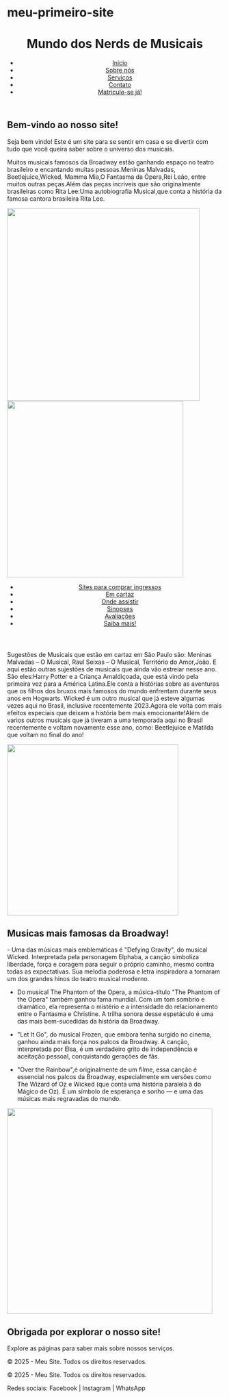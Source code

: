 # meu-primeiro-site
<!DOCTYPE html>
<html lang="pt-BR">
<head>
  <meta charset="UTF-8">
  <title>Meu Primeiro Site</title>
  <link rel="stylesheet" href="estilo.css"> <!-- futuramente para estilizar -->
</head>
<body>

  <!-- Cabeçalho com menu de navegação -->
  <header>
    <h1>Mundo dos Nerds de Musicais</h1>
    <nav>
      <ul>
        <li><a href="#">Início</a></li>
        <li><a href="#">Sobre nós</a></li>
        <li><a href="#">Serviços</a></li>
        <li><a href="#">Contato</a></li>
        <li><a href="#" class="botao-destaque">Matricule-se já!</a></li>
      </ul>
    </nav>
  </header>

  <!-- Conteúdo principal da página -->
  <main>
    <h2>Bem-vindo ao nosso site!</h2>
    <p>Seja bem vindo! Este é um site para se sentir em casa e se divertir com tudo que você queira saber sobre o universo dos musicais.</p>

<p>Muitos musicais famosos da Broadway estão ganhando espaço no teatro brasileiro e encantando muitas pessoas.Meninas Malvadas, Beetlejuice,Wicked, Mamma Mia,O Fantasma da Ópera,Rei Leão, entre muitos outras peças.Além das peças incriveis que são originalmente brasileiras como Rita Lee:Uma autobiografia Musical,que conta a história da famosa cantora brasileira Rita Lee.
   <div align- "center">
  <img src="https://github.com/user-attachments/assets/2b15fc17-f379-406e-bdb9-6efbb261b522"  width="450px" />   <img src="https://github.com/user-attachments/assets/34b36aba-a70f-404d-8fae-8664f57506ea" width="412px" />  
    </div>

  <header>
    <nav>
      <ul>
        <li><a href="index.html">Sites para comprar ingressos</a></li>
        <li><a href="sobre.html">Em cartaz</a></li>      
        <li><a href="servicos.html">Onde assistir</a></li>
        <li><a href="depoimentos.html">Sinopses</a></li>
        <li><a href="contato.html">Avaliações</a></li>
        <li><a href="#" class="botao-destaque">Saiba mais!</a></li>
      </ul>
    </nav>
  </header>
<p> Sugestões de Musicais que estão em cartaz em São Paulo são: Meninas Malvadas – O Musical, Raul Seixas – O Musical, Território do Amor,João.
  E aqui estão outras sujestões de musicais que ainda vão estreiar nesse ano. São eles:Harry Potter e a Criança Amaldiçoada, que está vindo pela primeira vez para a América Latina.Ele conta a histórias sobre as aventuras que os filhos dos bruxos mais famosos do mundo enfrentam durante seus anos em Hogwarts. Wicked é um outro musical que já esteve algumas vezes aqui no Brasil, inclusive recentemente 2023.Agora ele volta com mais efeitos especiais que deixam a história bem mais emocionante!Além de varios outros musicais que já tiveram a uma temporada aqui no Brasil recentemente e voltam novamente esse ano, como: Beetlejuice e Matilda que voltam no final do ano! </p>
  <div align- "center">
  <img src="https://github.com/user-attachments/assets/0f58ba23-6929-433d-aa0a-a298cb07eec7"  width="400" /> 
      </div>
 <h2>Musicas mais famosas da Broadway!</h2>
                                        
<p>- Uma das músicas mais emblemáticas é "Defying Gravity", do musical Wicked. Interpretada pela personagem Elphaba, a canção simboliza liberdade, força e coragem para seguir o próprio caminho, mesmo contra todas as expectativas. Sua melodia poderosa e letra inspiradora a tornaram um dos grandes hinos do teatro musical moderno.
 
  - Do musical The Phantom of the Opera, a música-título "The Phantom of the Opera" também ganhou fama mundial. Com um tom sombrio e dramático, ela representa o mistério e a intensidade do relacionamento entre o Fantasma e Christine. A trilha sonora desse espetáculo é uma das mais bem-sucedidas da história da Broadway.

 - "Let It Go", do musical Frozen, que embora tenha surgido no cinema, ganhou ainda mais força nos palcos da Broadway. A canção, interpretada por Elsa, é um verdadeiro grito de independência e aceitação pessoal, conquistando gerações de fãs.

 - "Over the Rainbow",é originalmente de um filme, essa canção é essencial nos palcos da Broadway, especialmente em versões como The Wizard of Oz e Wicked (que conta uma história paralela à do Mágico de Oz). É um símbolo de esperança e sonho — e uma das músicas mais regravadas do mundo.</p>
  <div align- "center">
                               <img src="https://github.com/user-attachments/assets/3c05a5a5-4a3e-466f-a8af-5e7f1d0d3eac"     width="480px" /> 
      </div>

  <main>
    <h2>Obrigada por explorar o nosso site!</h2>
    <p>Explore as páginas para saber mais sobre nossos serviços.</p>
  </main>

  <footer>
    <p>© 2025 - Meu Site. Todos os direitos reservados.</p>
  </footer>

</body>
</html>

  <!-- Rodapé com informações finais -->
  <footer>
    <p>© 2025 - Meu Site. Todos os direitos reservados.</p>
    <p>Redes sociais: Facebook | Instagram | WhatsApp</p>
  </footer>
